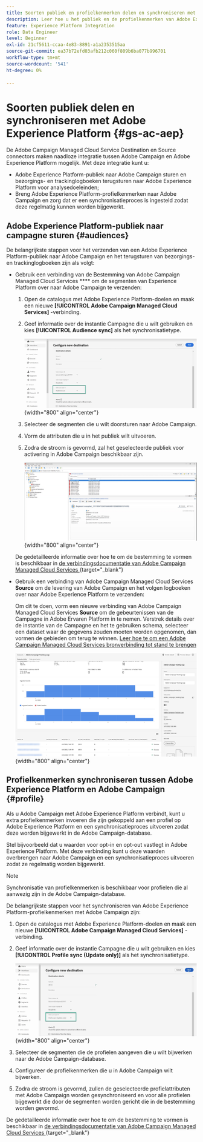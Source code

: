 ```yaml
---
title: Soorten publiek en profielkenmerken delen en synchroniseren met Adobe Experience Platform
description: Leer hoe u het publiek en de profielkenmerken van Adobe Experience Platform kunt synchroniseren met Campagne
feature: Experience Platform Integration
role: Data Engineer
level: Beginner
exl-id: 21cf5611-ccaa-4e83-8891-a1a2353515aa
source-git-commit: ea37b72efd03afb212c060f809b6ba077b996701
workflow-type: tm+mt
source-wordcount: '541'
ht-degree: 0%

---
```


# Soorten publiek delen en synchroniseren met Adobe Experience Platform {#gs-ac-aep}

De Adobe Campaign Managed Cloud Service Destination en Source connectors maken naadloze integratie tussen Adobe Campaign en Adobe Experience Platform mogelijk. Met deze integratie kunt u:

* Adobe Experience Platform-publiek naar Adobe Campaign sturen en bezorgings- en trackinglogboeken terugsturen naar Adobe Experience Platform voor analysedoeleinden;
* Breng Adobe Experience Platform-profielkenmerken naar Adobe Campaign en zorg dat er een synchronisatieproces is ingesteld zodat deze regelmatig kunnen worden bijgewerkt.

## Adobe Experience Platform-publiek naar campagne sturen {#audiences}

De belangrijkste stappen voor het verzenden van een Adobe Experience Platform-publiek naar Adobe Campaign en het terugsturen van bezorgings- en trackinglogboeken zijn als volgt:

* Gebruik een verbinding van de Bestemming van Adobe Campaign Managed Cloud Services **** om de segmenten van Experience Platform over naar Adobe Campaign te verzenden:

   1. Open de catalogus met Adobe Experience Platform-doelen en maak een nieuwe **[!UICONTROL Adobe Campaign Managed Cloud Services]** -verbinding.
   1. Geef informatie over de instantie Campagne die u wilt gebruiken en kies **[!UICONTROL Audience sync]** als het synchronisatietype.

      ![](assets/aep-audience-sync.png){width="800" align="center"}

   1. Selecteer de segmenten die u wilt doorsturen naar Adobe Campaign.
   1. Vorm de attributen die u in het publiek wilt uitvoeren.
   1. Zodra de stroom is gevormd, zal het geselecteerde publiek voor activering in Adobe Campaign beschikbaar zijn.

      ![](assets/aep-destination.png){width="800" align="center"}

  De gedetailleerde informatie over hoe te om de bestemming te vormen is beschikbaar in [ de verbindingsdocumentatie van Adobe Campaign Managed Cloud Services ](https://www.adobe.com/go/destinations-adobe-campaign-managed-cloud-services-en){target="_blank"}

* Gebruik een verbinding van Adobe Campaign Managed Cloud Services **Source** om de levering van Adobe Campaign en het volgen logboeken over naar Adobe Experience Platform te verzenden:

  Om dit te doen, vorm een nieuwe verbinding van Adobe Campaign Managed Cloud Services **Source** om de gebeurtenissen van de Campagne in Adobe Ervaren Platform in te nemen. Verstrek details over de instantie van de Campagne en het te gebruiken schema, selecteer een dataset waar de gegevens zouden moeten worden opgenomen, dan vormen de gebieden om terug te winnen. [ Leer hoe te om een Adobe Campaign Managed Cloud Services bronverbinding tot stand te brengen ](https://www.adobe.com/go/sources-campaign-ui-en)

  ![](assets/aep-logs.png){width="800" align="center"}

## Profielkenmerken synchroniseren tussen Adobe Experience Platform en Adobe Campaign {#profile}

Als u Adobe Campaign met Adobe Experience Platform verbindt, kunt u extra profielkenmerken invoeren die zijn gekoppeld aan een profiel op Adobe Experience Platform en een synchronisatieproces uitvoeren zodat deze worden bijgewerkt in de Adobe Campaign-database.

Stel bijvoorbeeld dat u waarden voor opt-in en opt-out vastlegt in Adobe Experience Platform. Met deze verbinding kunt u deze waarden overbrengen naar Adobe Campaign en een synchronisatieproces uitvoeren zodat ze regelmatig worden bijgewerkt.

>[!NOTE]
>
>Synchronisatie van profielkenmerken is beschikbaar voor profielen die al aanwezig zijn in de Adobe Campaign-database.

De belangrijkste stappen voor het synchroniseren van Adobe Experience Platform-profielkenmerken met Adobe Campaign zijn:

1. Open de catalogus met Adobe Experience Platform-doelen en maak een nieuwe **[!UICONTROL Adobe Campaign Managed Cloud Services]** -verbinding.
1. Geef informatie over de instantie Campagne die u wilt gebruiken en kies **[!UICONTROL Profile sync (Update only)]** als het synchronisatietype.

   ![](assets/aep-profile-sync.png){width="800" align="center"}

1. Selecteer de segmenten die de profielen aangeven die u wilt bijwerken naar de Adobe Campaign-database.
1. Configureer de profielkenmerken die u in Adobe Campaign wilt bijwerken.
1. Zodra de stroom is gevormd, zullen de geselecteerde profielattributen met Adobe Campaign worden gesynchroniseerd en voor alle profielen bijgewerkt die door de segmenten worden gericht die in de bestemming worden gevormd.

De gedetailleerde informatie over hoe te om de bestemming te vormen is beschikbaar in [ de verbindingsdocumentatie van Adobe Campaign Managed Cloud Services ](https://www.adobe.com/go/destinations-adobe-campaign-managed-cloud-services-en){target="_blank"}